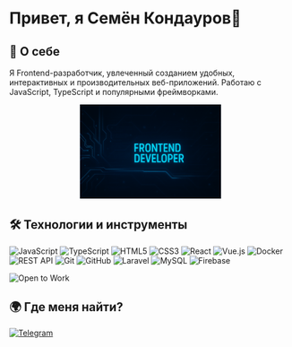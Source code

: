 

<!--
**Semen12/Semen12** is a ✨ _special_ ✨ repository because its `README.md` (this file) appears on your GitHub profile.-->
>

# Привет, я Семён Кондауров👋

## 🚀 О себе
Я Frontend-разработчик, увлеченный созданием удобных, интерактивных и производительных веб-приложений. Работаю с JavaScript, TypeScript и популярными фреймворками.
<p align="center">
  <img src="https://github.com/Semen12/Semen12/blob/main/created.png" alt="Frontend Developer Banner" style="max-width:50% ; max-height: 50%;">
</p</div>



## 🛠 Технологии и инструменты

![JavaScript](https://img.shields.io/badge/-JavaScript-F7DF1E?style=flat&logo=javascript&logoColor=black)
![TypeScript](https://img.shields.io/badge/-TypeScript-3178C6?style=flat&logo=typescript&logoColor=white)
![HTML5](https://img.shields.io/badge/-HTML5-E34F26?style=flat&logo=html5&logoColor=white)
![CSS3](https://img.shields.io/badge/-CSS3-1572B6?style=flat&logo=css3&logoColor=white)
![React](https://img.shields.io/badge/-React-61DAFB?style=flat&logo=react&logoColor=black)
![Vue.js](https://img.shields.io/badge/-Vue.js-4FC08D?style=flat&logo=vue.js&logoColor=white)
![Docker](https://img.shields.io/badge/-Docker-2496ED?style=flat&logo=docker&logoColor=white)
![REST API](https://img.shields.io/badge/-REST%20API-005571?style=flat&logo=rest-api&logoColor=white)
![Git](https://img.shields.io/badge/-Git-F05032?style=flat&logo=git&logoColor=white)
![GitHub](https://img.shields.io/badge/-GitHub-181717?style=flat&logo=github&logoColor=white)
![Laravel](https://img.shields.io/badge/-Laravel-FF2D20?style=flat&logo=laravel&logoColor=white)
![MySQL](https://img.shields.io/badge/-MySQL-4479A1?style=flat&logo=mysql&logoColor=white)
![Firebase](https://img.shields.io/badge/-Firebase-FFCA28?style=flat&logo=firebase&logoColor=black)


![Open to Work](https://img.shields.io/badge/Open%20to%20Work-brightgreen?style=flat&logo=github)

<!--## 📈 GitHub-статистика
![Top Langs](https://github-readme-stats.vercel.app/api/top-langs/?username=Semen12&layout=compact&theme=radical)
![GitHub stats](https://github-readme-stats.vercel.app/api?username=Semen12&show_icons=true&theme=radical)-->

## 🌍 Где меня найти?
[![Telegram](https://img.shields.io/badge/-Telegram-26A5E4?style=flat&logo=telegram&logoColor=white)](https://t.me/Aquarius_web)


